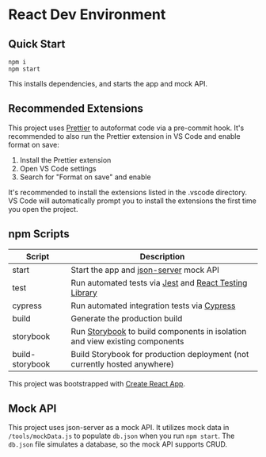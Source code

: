 # React Dev Environment

## Quick Start

```
npm i
npm start
```

This installs dependencies, and starts the app and mock API.


## Recommended Extensions

This project uses [Prettier](https://prettier.io) to autoformat code via a pre-commit hook. It's recommended to also run the Prettier extension in VS Code and enable format on save:
1. Install the Prettier extension
1. Open VS Code settings
1. Search for "Format on save" and enable

It's recommended to install the extensions listed in the .vscode directory. VS Code will automatically prompt you to install the extensions the first time you open the project.

## npm Scripts
|Script|Description|
|-------|----------|
|start|Start the app and [json-server](https://github.com/typicode/json-server) mock API|
|test|Run automated tests via [Jest](https://jestjs.io) and [React Testing Library](https://github.com/kentcdodds/react-testing-library)|
|cypress|Run automated integration tests via [Cypress](https://www.cypress.io/)|
|build|Generate the production build|
|storybook|Run [Storybook](https://storybook.js.org/) to build components in isolation and view existing components|
|build-storybook|Build Storybook for production deployment (not currently hosted anywhere)|

This project was bootstrapped with [Create React App](https://github.com/facebook/create-react-app).

## Mock API

This project uses json-server as a mock API. It utilizes mock data in `/tools/mockData.js` to populate `db.json` when you run `npm start`. The `db.json` file simulates a database, so the mock API supports CRUD.

